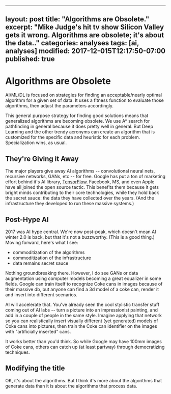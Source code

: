 
---
layout: post
title: "Algorithms are Obsolete."
excerpt: "Mike Judge's hit tv show Silicon Valley gets it wrong.  Algorithms are obsolete; it's about the data.."
categories: analyses
tags: [ai, analyses]
modified: 2017-12-015T12:17:50-07:00
published: true
---
# Algorithms are Obsolete 
AI/ML/DL is focused on strategies for finding an acceptable/nearly optimal algorithm for a given set of data.  It uses a fitness function to evaluate those algorithms, then adjust the parameters accordingly.

This general purpose strategy for finding good solutions means that generalized algorithms are becoming obsolete.  We use A* search for pathfinding in general because it does pretty well in general.  But Deep Learning and the other trendy acronyms can create an algorithm that is customized for the specific data and heuristic for each problem.  Specialization wins, as usual.

## They're Giving it Away 
The major players give away AI algorithms -- convolutional neural nets, recursive networks, GANs, etc -- for free.  Google has put a ton of marketing effort behind it's AI library, [TensorFlow](https://en.wikipedia.org/wiki/TensorFlow).  Facebook, MS, and even Apple have all joined the open source tactic.  This benefits them because it gets bright minds contributing to their core technologies, while they hold back the secret sauce: the data they have collected over the years.  (And the infrastructure they developed to run these massive systems.)

## Post-Hype AI 
2017 was AI hype central.  We're now post-peak, which doesn't mean AI winter 2.0 is back, but that it's not a buzzworthy.  (This is a good thing.)  Moving forward, here's what I see: 
* commoditization of the algorithms
* commoditization of the infrastructure
* data remains secret sauce

Nothing groundbreaking there.  However, I do see GANs or data augmentation using computer models becoming a great equalizer in some fields.  Google can train itself to recognize Coke cans in images because of their massive db, but anyone can find a 3d model of a coke can, render it and insert into different scenarios.

AI will accelerate that.  You've already seen the cool stylistic transfer stuff coming out of AI labs -- turn a picture into an impressionist painting, and add in a couple of people in the same style.  Imagine applying that network so you can realistically insert visually different (yet generated) models of Coke cans into pictures, then train the Coke can identifier on the images with "artificially inserted" cans.

It works better than you'd think.  So while Google may have 100mm images of Coke cans, others can catch up (at least partway) through democratizing techniques.

## Modifying the title 
OK, it's about the algorithms.  But I think it's more about the algorithms that generate data than it is about the algorithms that process data.